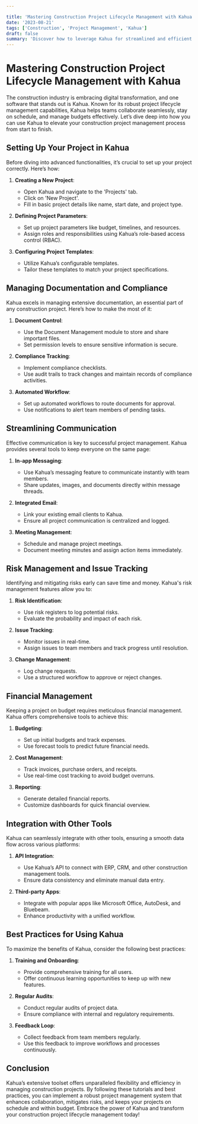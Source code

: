 ```yaml
---

title: 'Mastering Construction Project Lifecycle Management with Kahua'
date: '2023-08-21'
tags: ['Construction', 'Project Management', 'Kahua']
draft: false
summary: 'Discover how to leverage Kahua for streamlined and efficient management of construction projects from inception to completion.'
---
```


# Mastering Construction Project Lifecycle Management with Kahua

The construction industry is embracing digital transformation, and one software that stands out is Kahua. Known for its robust project lifecycle management capabilities, Kahua helps teams collaborate seamlessly, stay on schedule, and manage budgets effectively. Let’s dive deep into how you can use Kahua to elevate your construction project management process from start to finish.

## Setting Up Your Project in Kahua

Before diving into advanced functionalities, it’s crucial to set up your project correctly. Here’s how:

1. **Creating a New Project**:
    - Open Kahua and navigate to the 'Projects' tab.
    - Click on 'New Project'.
    - Fill in basic project details like name, start date, and project type.

2. **Defining Project Parameters**:
    - Set up project parameters like budget, timelines, and resources.
    - Assign roles and responsibilities using Kahua’s role-based access control (RBAC).

3. **Configuring Project Templates**:
    - Utilize Kahua’s configurable templates.
    - Tailor these templates to match your project specifications.

## Managing Documentation and Compliance

Kahua excels in managing extensive documentation, an essential part of any construction project. Here’s how to make the most of it:

1. **Document Control**:
    - Use the Document Management module to store and share important files.
    - Set permission levels to ensure sensitive information is secure.

2. **Compliance Tracking**:
    - Implement compliance checklists.
    - Use audit trails to track changes and maintain records of compliance activities.

3. **Automated Workflow**:
    - Set up automated workflows to route documents for approval.
    - Use notifications to alert team members of pending tasks.

## Streamlining Communication

Effective communication is key to successful project management. Kahua provides several tools to keep everyone on the same page:

1. **In-app Messaging**:
    - Use Kahua’s messaging feature to communicate instantly with team members.
    - Share updates, images, and documents directly within message threads.

2. **Integrated Email**:
    - Link your existing email clients to Kahua.
    - Ensure all project communication is centralized and logged.

3. **Meeting Management**:
    - Schedule and manage project meetings.
    - Document meeting minutes and assign action items immediately.

## Risk Management and Issue Tracking

Identifying and mitigating risks early can save time and money. Kahua's risk management features allow you to:

1. **Risk Identification**:
    - Use risk registers to log potential risks.
    - Evaluate the probability and impact of each risk.

2. **Issue Tracking**:
    - Monitor issues in real-time.
    - Assign issues to team members and track progress until resolution.

3. **Change Management**:
    - Log change requests.
    - Use a structured workflow to approve or reject changes.

## Financial Management

Keeping a project on budget requires meticulous financial management. Kahua offers comprehensive tools to achieve this:

1. **Budgeting**:
    - Set up initial budgets and track expenses.
    - Use forecast tools to predict future financial needs.

2. **Cost Management**:
    - Track invoices, purchase orders, and receipts.
    - Use real-time cost tracking to avoid budget overruns.

3. **Reporting**:
    - Generate detailed financial reports.
    - Customize dashboards for quick financial overview.

## Integration with Other Tools

Kahua can seamlessly integrate with other tools, ensuring a smooth data flow across various platforms:

1. **API Integration**:
    - Use Kahua’s API to connect with ERP, CRM, and other construction management tools.
    - Ensure data consistency and eliminate manual data entry.

2. **Third-party Apps**:
    - Integrate with popular apps like Microsoft Office, AutoDesk, and Bluebeam.
    - Enhance productivity with a unified workflow.

## Best Practices for Using Kahua

To maximize the benefits of Kahua, consider the following best practices:

1. **Training and Onboarding**:
    - Provide comprehensive training for all users.
    - Offer continuous learning opportunities to keep up with new features.

2. **Regular Audits**:
    - Conduct regular audits of project data.
    - Ensure compliance with internal and regulatory requirements.

3. **Feedback Loop**:
    - Collect feedback from team members regularly.
    - Use this feedback to improve workflows and processes continuously.

## Conclusion

Kahua’s extensive toolset offers unparalleled flexibility and efficiency in managing construction projects. By following these tutorials and best practices, you can implement a robust project management system that enhances collaboration, mitigates risks, and keeps your projects on schedule and within budget. Embrace the power of Kahua and transform your construction project lifecycle management today!